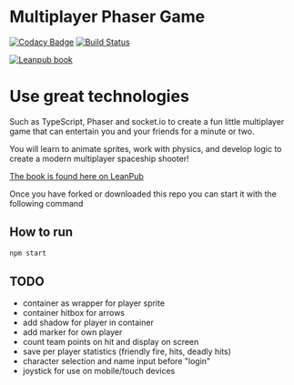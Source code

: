 # Multiplayer Phaser Game

[![Codacy Badge](https://api.codacy.com/project/badge/Grade/b1f5cc255c5f40b4a1dcc6f0431447a5)](https://www.codacy.com/app/o.lodriguez/Multiplayer-Phaser-game?utm_source=github.com&utm_medium=referral&utm_content=code0wl/Multiplayer-Phaser-game&utm_campaign=badger)
[![Build Status](https://travis-ci.org/code0wl/Multiplayer-Phaser-game.svg?branch=develop)](https://travis-ci.org/code0wl/Multiplayer-Phaser-game)

[![Leanpub book](https://github.com/code0wl/Multiplayer-Phaser-game/blob/develop/public/assets/book-template.png?raw=true)](https://leanpub.com/buildmultiplayergame)

# Use great technologies

Such as TypeScript, Phaser and socket.io to create a fun little multiplayer 
game that can entertain you and your friends for a minute or two.

You will learn to animate sprites, work with physics, and develop logic to 
create a modern multiplayer spaceship shooter!

[The book is found here on LeanPub](https://leanpub.com/buildmultiplayergame)

Once you have forked or downloaded this repo you can start it with the following command

## How to run
```bash
npm start
```

## TODO
- container as wrapper for player sprite
- container hitbox for arrows
- add shadow for player in container
- add marker for own player
- count team points on hit and display on screen
- save per player statistics (friendly fire, hits, deadly hits)
- character selection and name input before "login"
- joystick for use on mobile/touch devices
